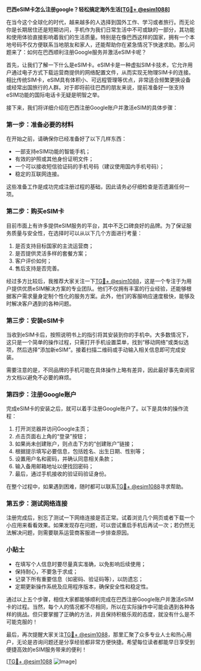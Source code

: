**巴西eSIM卡怎么注册google？轻松搞定海外生活[[TG💪+ @esim1088](https://t.me/s/esim1088)]**

在当今这个全球化的时代，越来越多的人选择到国外工作、学习或者旅行。而无论你是长期居住还是短期访问，手机作为我们日常生活中不可或缺的一部分，其功能和使用体验直接影响着我们的生活质量。特别是在像巴西这样的国家，拥有一个本地号码不仅方便联系当地朋友和家人，还能帮助你在紧急情况下快速求助。那么问题来了：如何在巴西顺利注册Google服务并激活eSIM卡呢？

首先，让我们了解一下什么是eSIM卡。eSIM卡是一种虚拟SIM卡技术，它允许用户通过电子方式下载运营商提供的网络配置文件，从而实现无物理SIM卡的连接。相比传统SIM卡，eSIM具有体积小、可远程管理等优点，非常适合频繁更换设备或经常出国旅行的人群。对于即将前往巴西的朋友来说，提前准备好一张支持eSIM功能的国际电话卡无疑是明智之举。

接下来，我们将详细介绍在巴西注册Google账户并激活eSIM的具体步骤：

### 第一步：准备必要的材料
在开始之前，请确保你已经准备好了以下几样东西：
- 一部支持eSIM功能的智能手机；
- 有效的护照或其他身份证明文件；
- 一个可以接收短信验证码的手机号码（建议使用国内手机号码）；
- 稳定的互联网连接。

这些准备工作是成功完成注册过程的基础，因此请务必仔细检查是否遗漏任何一项。

### 第二步：购买eSIM卡
目前市面上有许多提供eSIM服务的平台，其中不乏口碑良好的品牌。为了保证服务质量与安全性，在选择时可以从以下几个方面进行考量：
1. 是否支持目标国家的主流运营商；
2. 是否提供灵活多样的套餐方案；
3. 客户评价如何；
4. 售后支持是否完善。

经过多方比较后，我推荐大家关注一下[TG💪+ @esim1088](https://t.me/s/esim1088)，这是一个专注于为用户提供优质eSIM解决方案的专业团队。他们不仅拥有丰富的行业经验，还能够根据客户需求量身定制个性化的服务方案。此外，他们的客服响应速度极快，能够及时解决客户遇到的各种问题。

### 第三步：安装eSIM卡
当收到eSIM卡后，按照说明书上的指引将其安装到你的手机中。大多数情况下，这只是一个简单的操作过程，只需打开手机设置菜单，找到“移动网络”或类似选项，然后选择“添加新eSIM”。接着扫描二维码或手动输入相关信息即可完成安装。

需要注意的是，不同品牌的手机可能在具体操作上略有差异，因此最好事先查阅官方文档以避免不必要的麻烦。

### 第四步：注册Google账户
完成eSIM卡的安装之后，就可以着手注册Google账户了。以下是具体的操作流程：
1. 打开浏览器并访问Google主页；
2. 点击页面右上角的“登录”按钮；
3. 如果尚未创建账户，则点击下方的“创建账户”链接；
4. 根据提示填写必要信息，包括姓名、出生日期、性别等；
5. 设置用户名和密码，并确认同意相关条款；
6. 输入备用邮箱地址以便找回密码；
7. 最后，通过手机接收的验证码验证身份。

在整个过程中，如果遇到困难，随时都可以联系[TG💪+ @esim1088](https://t.me/s/esim1088)寻求帮助。

### 第五步：测试网络连接
注册完成后，别忘了测试一下网络连接是否正常。试着浏览几个网页或者下载一个小应用来看看效果。如果发现存在问题，可以尝试重启手机后再试一次；若仍然无法解决问题，则需要联系运营商客服进一步排查原因。

### 小贴士
- 在填写个人信息时要尽量真实准确，以免影响后续使用；
- 保持耐心，不要急于求成；
- 记录下所有重要信息（如密码、验证码等），以防遗忘；
- 定期更新操作系统及应用程序版本，确保安全性和稳定性。

通过以上五个步骤，相信大家都能够顺利完成在巴西注册Google账户并激活eSIM卡的过程。当然，每个人的情况都不尽相同，所以在实际操作中可能会遇到各种各样的挑战。但只要掌握了正确的方法，并且保持积极乐观的态度，就没有什么是不可能克服的！

最后，再次提醒大家关注[TG💪+ @esim1088](https://t.me/s/esim1088)，那里汇聚了众多专业人士和热心用户，无论是咨询问题还是分享经验都非常方便快捷。希望每位读者都能早日享受到便捷高效的eSIM服务带来的便利！

[[TG💪+ @esim1088](https://t.me/s/esim1088) ![Image](https://i.postimg.cc/4NQfJmqS/Snipaste-2025-05-13-00-14-12.png)]